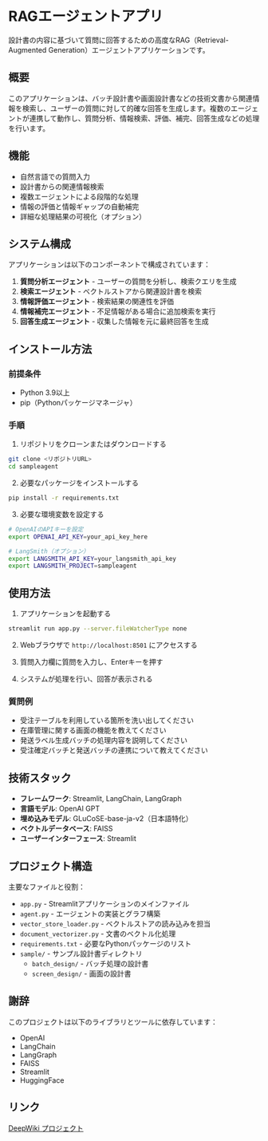 # RAGエージェントアプリ

設計書の内容に基づいて質問に回答するための高度なRAG（Retrieval-Augmented Generation）エージェントアプリケーションです。

## 概要

このアプリケーションは、バッチ設計書や画面設計書などの技術文書から関連情報を検索し、ユーザーの質問に対して的確な回答を生成します。複数のエージェントが連携して動作し、質問分析、情報検索、評価、補完、回答生成などの処理を行います。

## 機能

- 自然言語での質問入力
- 設計書からの関連情報検索
- 複数エージェントによる段階的な処理
- 情報の評価と情報ギャップの自動補完
- 詳細な処理結果の可視化（オプション）

## システム構成

アプリケーションは以下のコンポーネントで構成されています：

1. **質問分析エージェント** - ユーザーの質問を分析し、検索クエリを生成
2. **検索エージェント** - ベクトルストアから関連設計書を検索
3. **情報評価エージェント** - 検索結果の関連性を評価
4. **情報補完エージェント** - 不足情報がある場合に追加検索を実行
5. **回答生成エージェント** - 収集した情報を元に最終回答を生成

## インストール方法

### 前提条件

- Python 3.9以上
- pip（Pythonパッケージマネージャ）

### 手順

1. リポジトリをクローンまたはダウンロードする

```bash
git clone <リポジトリURL>
cd sampleagent
```

2. 必要なパッケージをインストールする

```bash
pip install -r requirements.txt
```

3. 必要な環境変数を設定する

```bash
# OpenAIのAPIキーを設定
export OPENAI_API_KEY=your_api_key_here

# LangSmith（オプション）
export LANGSMITH_API_KEY=your_langsmith_api_key
export LANGSMITH_PROJECT=sampleagent
```

## 使用方法

1. アプリケーションを起動する

```bash
streamlit run app.py --server.fileWatcherType none
```

2. Webブラウザで `http://localhost:8501` にアクセスする

3. 質問入力欄に質問を入力し、Enterキーを押す

4. システムが処理を行い、回答が表示される

### 質問例

- 受注テーブルを利用している箇所を洗い出してください
- 在庫管理に関する画面の機能を教えてください
- 発送ラベル生成バッチの処理内容を説明してください
- 受注確定バッチと発送バッチの連携について教えてください

## 技術スタック

- **フレームワーク**: Streamlit, LangChain, LangGraph
- **言語モデル**: OpenAI GPT
- **埋め込みモデル**: GLuCoSE-base-ja-v2（日本語特化）
- **ベクトルデータベース**: FAISS
- **ユーザーインターフェース**: Streamlit

## プロジェクト構造

主要なファイルと役割：

- `app.py` - Streamlitアプリケーションのメインファイル
- `agent.py` - エージェントの実装とグラフ構築
- `vector_store_loader.py` - ベクトルストアの読み込みを担当
- `document_vectorizer.py` - 文書のベクトル化処理
- `requirements.txt` - 必要なPythonパッケージのリスト
- `sample/` - サンプル設計書ディレクトリ
  - `batch_design/` - バッチ処理の設計書
  - `screen_design/` - 画面の設計書

## 謝辞

このプロジェクトは以下のライブラリとツールに依存しています：
- OpenAI
- LangChain
- LangGraph
- FAISS
- Streamlit
- HuggingFace


## リンク
[DeepWiki プロジェクト](https://deepwiki.com/s-ono-123456/sampleagent)
